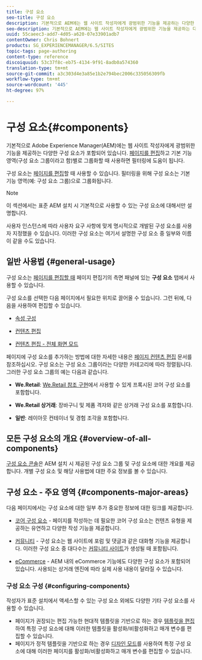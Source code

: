 ```yaml
---
title: 구성 요소
seo-title: 구성 요소
description: 기본적으로 AEM에는 웹 사이트 작성자에게 광범위한 기능을 제공하는 다양한 구성 요소가 포함되어 있습니다
seo-description: 기본적으로 AEM에는 웹 사이트 작성자에게 광범위한 기능을 제공하는 다양한 구성 요소가 포함되어 있습니다
uuid: 55caeec3-add7-4d05-a620-07e33901adb7
contentOwner: Chris Bohnert
products: SG_EXPERIENCEMANAGER/6.5/SITES
topic-tags: page-authoring
content-type: reference
discoiquuid: 53c37f8c-eb75-4134-9f91-8adb0a574360
translation-type: tm+mt
source-git-commit: a3c303d4e3a85e1b2e794bec2006c335056309fb
workflow-type: tm+mt
source-wordcount: '445'
ht-degree: 97%

---
```



# 구성 요소{#components}

기본적으로 Adobe Experience Manager(AEM)에는 웹 사이트 작성자에게 광범위한 기능을 제공하는 다양한 구성 요소가 포함되어 있습니다. [페이지를 편집](/help/sites-authoring/editing-content.md)하고 기본 기능 영역(구성 요소 그룹이라고 함)별로 그룹화할 때 사용하면 필터링에 도움이 됩니다.

구성 요소는 [페이지를 편집](/help/sites-authoring/editing-content.md)할 때 사용할 수 있습니다. 필터링을 위해 구성 요소는 기본 기능 영역(예: 구성 요소 그룹)으로 그룹화됩니다.

>[!NOTE]
>
>이 섹션에서는 표준 AEM 설치 시 기본적으로 사용할 수 있는 구성 요소에 대해서만 설명합니다.
>
>사용자 인스턴스에 따라 사용자 요구 사항에 맞게 명시적으로 개발된 구성 요소를 사용자 지정했을 수 있습니다. 이러한 구성 요소는 여기서 설명한 구성 요소 중 일부와 이름이 같을 수도 있습니다.

## 일반 사용법 {#general-usage}

구성 요소는 [페이지를 편집할 때](/help/sites-authoring/editing-content.md) 페이지 편집기의 측면 패널에 있는 **구성 요소** 탭에서 사용할 수 있습니다.

구성 요소를 선택한 다음 페이지에서 필요한 위치로 끌어올 수 있습니다. 그런 뒤에, 다음을 사용하여 편집할 수 있습니다.

* [속성 구성](/help/sites-authoring/editing-page-properties.md)
* [컨텐츠 편집](/help/sites-authoring/editing-content.md)

* [컨텐츠 편집 - 전체 화면 모드](/help/sites-authoring/editing-content.md#edit-content-full-screen-mode)

페이지에 구성 요소를 추가하는 방법에 대한 자세한 내용은 [페이지 컨텐츠 편집](/help/sites-authoring/editing-content.md) 문서를 참조하십시오.
구성 요소는 구성 요소 그룹이라는 다양한 카테고리에 따라 정렬됩니다. 그러한 구성 요소 그룹의 예는 다음과 같습니다.

* **We.Retail**: [We.Retail 참조 구현](/help/sites-developing/we-retail.md)에서 사용할 수 있게 프록시된 코어 구성 요소를 포함합니다.

* **We.Retail 상거래**: 장바구니 및 제품 격자와 같은 상거래 구성 요소를 포함합니다.

* **일반**: 레이아웃 컨테이너 및 경험 조각을 포함합니다.

## 모든 구성 요소의 개요 {#overview-of-all-components}

[구성 요소 콘솔](/help/sites-authoring/default-components-console.md)은 AEM 설치 시 제공된 구성 요소 그룹 및 구성 요소에 대한 개요를 제공합니다. 개별 구성 요소 및 해당 사용법에 대한 주요 정보를 볼 수 있습니다.

## 구성 요소 - 주요 영역 {#components-major-areas}

다음 페이지에서는 구성 요소에 대한 일부 추가 중요한 정보에 대한 링크를 제공합니다.

* [코어 구성 요소](https://docs.adobe.com/content/help/ko-KR/experience-manager-core-components/using/introduction.html) - 페이지를 작성하는 데 필요한 코어 구성 요소는 컨텐츠 유형을 제공하는 유연하고 다양한 작성 기능을 제공합니다.

* [커뮤니티](/help/communities/author-communities.md) - 구성 요소는 웹 사이트에 포럼 및 댓글과 같은 대화형 기능을 제공합니다. 이러한 구성 요소 중 대다수는 [커뮤니티 사이트](/help/communities/overview.md)가 생성될 때 포함됩니다.

* [eCommerce](/help/sites-administering/ecommerce.md) - AEM 내의 eCommerce 기능에도 다양한 구성 요소가 포함되어 있습니다. 사용되는 상거래 엔진에 따라 실제 사용 내용이 달라질 수 있습니다.

### 구성 요소 구성 {#configuring-components}

작성자가 표준 설치에서 액세스할 수 있는 구성 요소 외에도 다양한 기타 구성 요소를 사용할 수 있습니다.

* 페이지가 권장되는 편집 가능한 현대적 템플릿을 기반으로 하는 경우 [템플릿을 편집](/help/sites-authoring/templates.md)하여 특정 구성 요소에 대해 이러한 템플릿을 활성화/비활성화하고 매개 변수를 편집할 수 있습니다.
* 페이지가 정적 템플릿을 기반으로 하는 경우 [디자인 모드](/help/sites-authoring/default-components-designmode.md#enable-disable-components)를 사용하여 특정 구성 요소에 대해 이러한 페이지를 활성화/비활성화하고 매개 변수를 편집할 수 있습니다.

